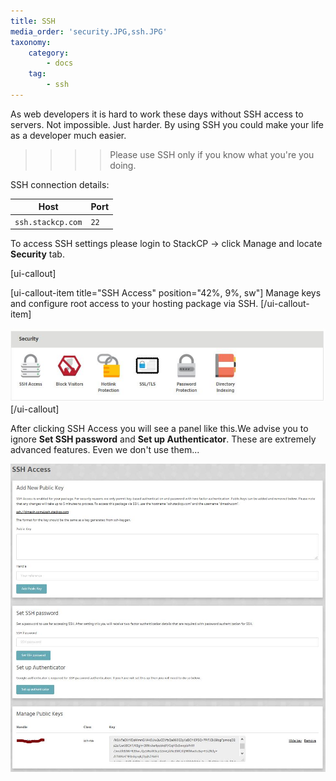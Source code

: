 ```yaml
---
title: SSH
media_order: 'security.JPG,ssh.JPG'
taxonomy:
    category:
        - docs
    tag:
        - ssh
---
```


As web developers it is hard to work these days without SSH access to servers. Not impossible. Just harder. By using SSH you could make your life as a developer much easier.

>>>> Please use SSH only if you know what you're you doing.

SSH connection details:

|Host|Port|
|-|-|
|`ssh.stackcp.com`| `22` |

To access SSH settings please login to StackCP -> click Manage and locate **Security** tab.

[ui-callout]

[ui-callout-item title="SSH Access" position="42%, 9%, sw"]
Manage keys and configure root access to your hosting package via SSH.
[/ui-callout-item]

![](security.JPG)
[/ui-callout]

After clicking SSH Access you will see a panel like this.We advise you to ignore **Set SSH password** and **Set up Authenticator**. These are extremely advanced features. Even we don't use them...

![](ssh.JPG)